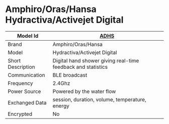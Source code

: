 # Amphiro/Oras/Hansa Hydractiva/Activejet Digital

|Model Id|[ADHS](https://github.com/theengs/decoder/blob/development/src/devices/Amphiro_json.h)|
|-|-|
|Brand|Amphiro/Oras/Hansa|
|Model|Hydractiva/Activejet Digital|
|Short Description|Digital hand shower giving real-time feedback and statistics|
|Communication|BLE broadcast|
|Frequency|2.4Ghz|
|Power Source|Powered by the water flow|
|Exchanged Data|session, duration, volume, temperature, energy|
|Encrypted|No|
